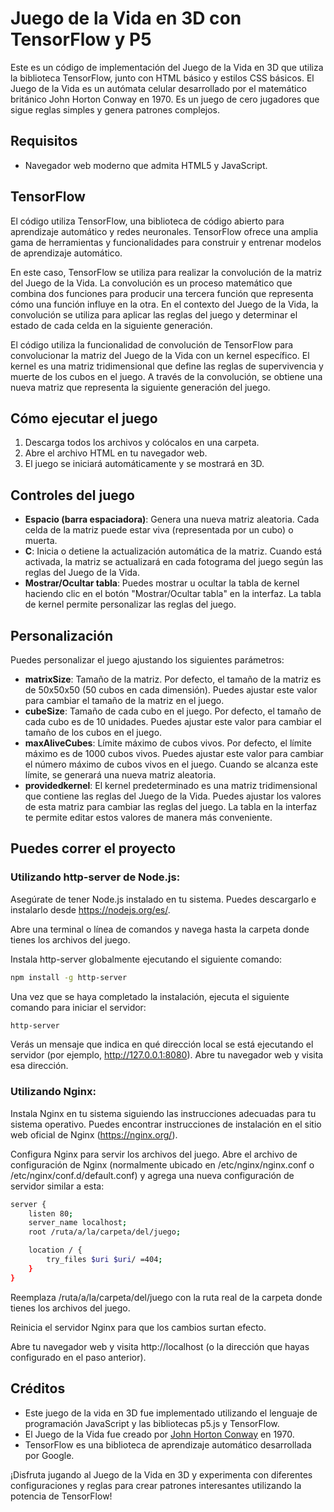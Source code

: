 # Juego de la Vida en 3D con TensorFlow y P5

Este es un código de implementación del Juego de la Vida en 3D que utiliza la biblioteca TensorFlow, junto con HTML básico y estilos CSS básicos. El Juego de la Vida es un autómata celular desarrollado por el matemático británico John Horton Conway en 1970. Es un juego de cero jugadores que sigue reglas simples y genera patrones complejos.

## Requisitos

- Navegador web moderno que admita HTML5 y JavaScript.

## TensorFlow

El código utiliza TensorFlow, una biblioteca de código abierto para aprendizaje automático y redes neuronales. TensorFlow ofrece una amplia gama de herramientas y funcionalidades para construir y entrenar modelos de aprendizaje automático.

En este caso, TensorFlow se utiliza para realizar la convolución de la matriz del Juego de la Vida. La convolución es un proceso matemático que combina dos funciones para producir una tercera función que representa cómo una función influye en la otra. En el contexto del Juego de la Vida, la convolución se utiliza para aplicar las reglas del juego y determinar el estado de cada celda en la siguiente generación.

El código utiliza la funcionalidad de convolución de TensorFlow para convolucionar la matriz del Juego de la Vida con un kernel específico. El kernel es una matriz tridimensional que define las reglas de supervivencia y muerte de los cubos en el juego. A través de la convolución, se obtiene una nueva matriz que representa la siguiente generación del juego.

## Cómo ejecutar el juego

1. Descarga todos los archivos y colócalos en una carpeta.
2. Abre el archivo HTML en tu navegador web.
3. El juego se iniciará automáticamente y se mostrará en 3D.

## Controles del juego

- **Espacio (barra espaciadora)**: Genera una nueva matriz aleatoria. Cada celda de la matriz puede estar viva (representada por un cubo) o muerta.
- **C**: Inicia o detiene la actualización automática de la matriz. Cuando está activada, la matriz se actualizará en cada fotograma del juego según las reglas del Juego de la Vida.
- **Mostrar/Ocultar tabla**: Puedes mostrar u ocultar la tabla de kernel haciendo clic en el botón "Mostrar/Ocultar tabla" en la interfaz. La tabla de kernel permite personalizar las reglas del juego.

## Personalización

Puedes personalizar el juego ajustando los siguientes parámetros:

- **matrixSize**: Tamaño de la matriz. Por defecto, el tamaño de la matriz es de 50x50x50 (50 cubos en cada dimensión). Puedes ajustar este valor para cambiar el tamaño de la matriz en el juego.
- **cubeSize**: Tamaño de cada cubo en el juego. Por defecto, el tamaño de cada cubo es de 10 unidades. Puedes ajustar este valor para cambiar el tamaño de los cubos en el juego.
- **maxAliveCubes**: Límite máximo de cubos vivos. Por defecto, el límite máximo es de 1000 cubos vivos. Puedes ajustar este valor para cambiar el número máximo de cubos vivos en el juego. Cuando se alcanza este límite, se generará una nueva matriz aleatoria.
- **providedkernel**: El kernel predeterminado es una matriz tridimensional que contiene las reglas del Juego de la Vida. Puedes ajustar los valores de esta matriz para cambiar las reglas del juego. La tabla en la interfaz te permite editar estos valores de manera más conveniente.

## Puedes correr el proyecto

### Utilizando http-server de Node.js:

Asegúrate de tener Node.js instalado en tu sistema. Puedes descargarlo e instalarlo desde https://nodejs.org/es/.

Abre una terminal o línea de comandos y navega hasta la carpeta donde tienes los archivos del juego.

Instala http-server globalmente ejecutando el siguiente comando:

``` bash
npm install -g http-server
```

Una vez que se haya completado la instalación, ejecuta el siguiente comando para iniciar el servidor:

``` bash
http-server
```

Verás un mensaje que indica en qué dirección local se está ejecutando el servidor (por ejemplo, http://127.0.0.1:8080). Abre tu navegador web y visita esa dirección.

### Utilizando Nginx:

Instala Nginx en tu sistema siguiendo las instrucciones adecuadas para tu sistema operativo. Puedes encontrar instrucciones de instalación en el sitio web oficial de Nginx (https://nginx.org/).

Configura Nginx para servir los archivos del juego. Abre el archivo de configuración de Nginx (normalmente ubicado en /etc/nginx/nginx.conf o /etc/nginx/conf.d/default.conf) y agrega una nueva configuración de servidor similar a esta:

```bash
server {
    listen 80;
    server_name localhost;
    root /ruta/a/la/carpeta/del/juego;

    location / {
        try_files $uri $uri/ =404;
    }
}
```

Reemplaza /ruta/a/la/carpeta/del/juego con la ruta real de la carpeta donde tienes los archivos del juego.

Reinicia el servidor Nginx para que los cambios surtan efecto.

Abre tu navegador web y visita http://localhost (o la dirección que hayas configurado en el paso anterior).

## Créditos

- Este juego de la vida en 3D fue implementado utilizando el lenguaje de programación JavaScript y las bibliotecas p5.js y TensorFlow.
- El Juego de la Vida fue creado por [John Horton Conway](https://en.wikipedia.org/wiki/John_Horton_Conway) en 1970.
- TensorFlow es una biblioteca de aprendizaje automático desarrollada por Google.

¡Disfruta jugando al Juego de la Vida en 3D y experimenta con diferentes configuraciones y reglas para crear patrones interesantes utilizando la potencia de TensorFlow!
